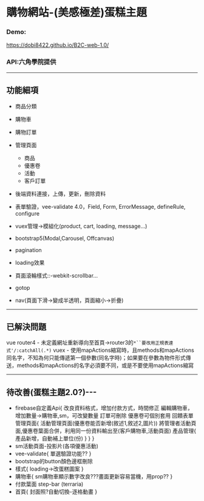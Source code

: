 # 購物網站-(美感極差)蛋糕主題
### Demo:
https://dobi8422.github.io/B2C-web-1.0/
### API:六角學院提供
---
## 功能細項
* 商品分類
* 購物車
* 購物訂單
* 管理頁面
  * 商品
  * 優惠卷
  * 活動
  * 客戶訂單
* 後端資料連接，上傳，更新，刪除資料
* 表單驗證，vee-validate 4.0，Field, Form, ErrorMessage, defineRule, configure
* vuex管理->模組化(product, cart, loading, message...)

* bootstrap5(Modal,Carousel, Offcanvas)
* pagination
* loading效果
* 頁面滾輪樣式::-webkit-scrollbar...
* gotop
* nav(頁面下滑->變成半透明，頁面縮小->折疊)

---
## 已解決問題
vue router4 - 未定義網址重新導向至首頁->router3的`*``要改用正規表達式'/:catchAll(.*)`
vuex - 使用mapActions縮寫時，且methods和mapActions同名字，不知為何只能傳遞第一個參數(同名字時)；如果要在參數為物件形式傳送，methods和mapActions的名字必須要不同，或是不要使用mapActions縮寫

---
## 待改善(蛋糕主題2.0?)---
* firebase自定義Api{
    改良資料格式，增加付款方式，時間修正
    編輯購物車，增加數量->購物車,sm，可改變數量
    訂單可刪除
    優惠卷可個別套用
    回饋表單
    管理頁面{
      活動管理頁面(優惠卷能否新增(敘述1,敘述2,圖片))
      將管理者活動頁面,優惠卷葉面合併，利用同一份資料輸出至(客戶購物車,活動頁面)
      產品管理{ 產品新增，自動補上單位(份) }
    }
  }
* sm活動頁面-投影片(各項優惠活動)
* vee-validate{ 單選驗證功能?? }
* bootstrap的button顏色邊框刪除
* 樣式{ loading->改蛋糕圖案 }
* 購物車{
    sm購物車顯示數字改良???畫面更新容易當機，用prop??
  }
* 付款葉面 step-bar (terraria)
* 首頁{ 封面照?自動切換-逐格動畫 }

